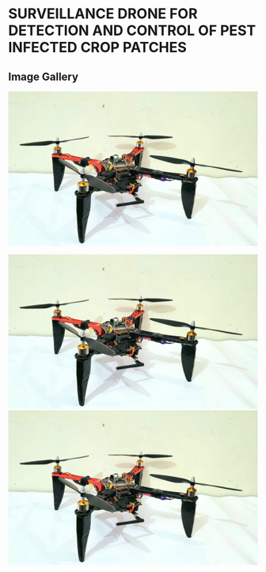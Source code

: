 # SURVEILLANCE DRONE FOR DETECTION AND CONTROL OF PEST INFECTED CROP PATCHES

<h2>Image Gallery</h2>

![Quad1](img/20220327_175434.jpg)
<br>

![Quad1](img/20220327_175434.jpg)
<br>
![Quad1](img/20220327_175434.jpg)